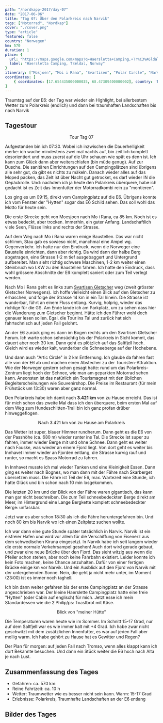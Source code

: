 ```yaml
---
path: "/nordkapp-2017/day-07"
date: "2017-06-06"
title: "Tag 07: Über den Polarkreis nach Narvik"
tags: ["Motorrad", "Nordkap"]
cover: "./cover.png"
type: "article"
featured: false
country: "Norwegen"
km: 570
duration: 1
place: {
  url: "https://maps.google.com/maps?q=Haersletta+Camping,+Tr%C3%A6ldal,+Norway@68.47309400000002,17.654435000000035&z=10",
  label: "Haersletta Camping, Trældal, Norway"
}
itinerary: ["Mosjoen", "Moi i Rana", "Svartisen", "Polar Circle", "Narvik"]
coordinates: [
    { coordinates: [17.654435000000035, 68.47309400000002], country: 'Norwegen' },
]
---
```


Traumtag auf der E6: der Tag war wieder ein Highlight, bei allerbestem Wetter zum Polarkreis (endlich) und dann bei traumhaften Landschaften bis nach Narvik

## Tagestour

<rehype-image src="Tour-Day-07.png"><center>Tour Tag 07</center></rehype-image>

Aufgestanden bin ich 07:30. Wobei ich inzwischen die Dauerhelligkeit merke: ich wache mindestens zwei mal nachts auf, bin zeitlich komplett desorientiert und muss zuerst auf die Uhr schauen wie spät es denn ist. Ich kann zum Glück dann aber weiterschlafen (bin müde genug). Auf zur Dusche. Die sanitären Einrichtungen auf den Campingplätzen sind übrigens alle sehr gut, da gibt es nichts zu mäkeln. Danach wieder alles auf das Moped packen, das Zelt ist über Nacht gut getrocket, es darf wieder IN die Gepäckrolle. Und: nachdem ich ja heute den Polarkreis überquere, habe ich gedacht ist es Zeit das Innenfutter der Motorradkombi rein zu "montieren".

Los ging es um 09:15, direkt vom Campingplatz auf die E6. Übrigens konnte ich vom Fenster der "Hytten" sogar das E6 Schild sehen. Das soll wohl das Motto für heute sein.

Die erste Strecke geht von Moesjoen nach Mo i Rana, ca 85 km. Noch ist es etwas bedeckt, aber trocken. Immerhin, ein guter Anfang. Landschaftlich viele Seen, Flüsse links und rechts der Strasse.

<photo-composition>
<rehype-image src="IMG_2230.JPG"><center></center></rehype-image>
<rehype-image src="IMG_2234.JPG"><center></center></rehype-image>
<rehype-image src="IMG_2236.JPG"><center></center></rehype-image>
</photo-composition>

Auf dem Weg nach Mo i Rana waren einige Baustellen. Das war nicht schlimm, Stau gab es sowieso nicht, manchmal eine Ampel wg. Gegenverkehr. Ich hatte nur den Eindruck, wenn die Norweger eine Baustelle einrichten, dann aber richtig. Da wird dann der halbe Berg abgetragen, eine Strasse 1-2 m tief ausgebaggert und Untergrund aufbereitet. Man sieht richtig schwere Maschinen, 1-2 km weiter einen Steinbruch wo LKW zu den Baustellen fahren. Ich hatte den Eindruck, dass wohl grössere Abschnitte der E6 komplett saniert oder zum Teil verlegt werden.

Nach Mo i Rana geht es links zum [Svartisen Gletscher](https://de.wikipedia.org/wiki/Svartisen) weg (zweit grösster Gletscher Norwegens). Ich hoffe vielleicht einen Blick auf den Gletscher zu erhaschen, und folge der Strasse 14 km in ein Tal hinein. Die Strasse ist wunderbar, führt an einem Fluss entlang. Kurvig, holprig, wieder das richtige für die GS. Am Ende lande ich am Parkplatz, um zu sehen dass hier die Wanderung zum Gletscher beginnt. Hätte ich den Führer wohl doch genauer lesen sollen. Egal, die Tour ins Tal und zurück hat sich fahrtechnisch auf jeden Fall gelohnt.

<rehype-image src="IMG_2239.JPG"><center></center></rehype-image>

An der E6 zurück ging es dann im Bogen rechts um den Svartisen Gletscher herum. Ich warte schon sehnsüchtig bis der Polarkreis in Sicht kommt, das dauert aber noch 30 km. Dann geht es plötzlich auf das Saltfjell hoch. Gleich wird es wieder kalt, wunderbar die Schneeberge auf der Hochebene. 

<photo-composition>
<rehype-image src="IMG_2247.JPG"><center></center></rehype-image>
<rehype-image src="IMG_2248.JPG"><center></center></rehype-image>
</photo-composition>

Und dann auch "Artic Circle" in 2 km Entfernung. Ich glaube da fahren fast alle von der E6 ab und machen einen Abstecher zu der Touristen-Attraktion. Wie der Norweger gestern schon gesagt hatte: rund um das Polarkreis-Zentrum liegt hoch der Schnee, wie man am geparkten Motorrad sehen kann. Ansonsten ist das natürlich ein Tourismagnet mit den üblichen Begleiterscheinungen wie Souvenirshop. Die Preise im Restaurant (für mein Frühstück um 13:30) waren aber ganz normal.

<photo-composition>
<rehype-image src="IMG_2271.JPG"><center></center></rehype-image>
<rehype-image src="IMG_2282.JPG"><center></center></rehype-image>
<rehype-image src="IMG_2258.JPG"><center></center></rehype-image>
</photo-composition>

Den Polarkreis habe ich damit nach **3.421 km** von zu Hause erreicht. Das ist für mich schon das zweite Mal dass ich den überquere, beim ersten Mal auf dem Weg zum Hundeschlitten-Trail bin ich ganz profan drüber hinweggeflogen.

<rehype-image src="IMG_2310.JPG"><center>Nach 3.421 km von zu Hause am Polarkreis</center></rehype-image>

Das Wetter ist super, blauer Himmer rundherum. Dann geht es die E6 von der Passhöhe (ca. 680 m) wieder runter ins Tal. Die Strecke ist super zu fahren, immer wieder Berge mit und ohne Schnee. Dann geht es weiter nach Fauske, was wieder an einem Fjord liegt. Von dort geht es weiter bis Innhavet immer wieder an Fjorden entlang, die Strasse kurvig rauf und runter, so macht es Spass Motorrad zu fahren.

<photo-composition>
<rehype-image src="IMG_2317.JPG"><center></center></rehype-image>
<rehype-image src="IMG_2342.JPG"><center></center></rehype-image>
</photo-composition>

In Innhavet musste ich mal wieder Tanken und eine Kleinigkeit Essen. Dann ging es weiter nach Bognes, wo man dann mit der Fähre nach Skarberget übersetzen muss. Die Fähre ist Teil der E6, max. Wartezeit eine Stunde, ich hatte Glück und bin schon nach 10 min losgekommen.

Die letzten 20 km und der Blick von der Fähre waren gigantisch, das kann man gar nicht beschreiben. Die zum Teil schneebedeckten Berge direkt am Meer, im Hintergrund eine Lange Bergkette komplett schneebedeckter Berge: unfassbar.

<photo-composition>
<rehype-image src="IMG_2352.JPG"><center></center></rehype-image>
<rehype-image src="IMG_2346.JPG"><center></center></rehype-image>
<rehype-image src="IMG_2354.JPG"><center></center></rehype-image>
</photo-composition>

Jetzt war es aber schon 18:30 als ich die Fähre heruntergefahren bin. Und noch 80 km bis Narvik wo ich einen Zeltplatz suchen wollte.

Ich war dann eine gute Stunde später tatsächlich in Narvik. Narvik ist ein eisfreier Hafen und wird vor allem für die Verschiffung von Eisenerz aus dem schwedischen Kiruna eingesetzt. In Narvik habe ich seit langem wieder die erste normale Verkehrsampel gesehen! Auch dort wird gerade gebaut, und zwar eine neue Brücke über den Fjord. Das sieht witzig aus wenn die Pfeiler schon stehen, aber noch keine Fahrbahn existiert. Leider konnte ich kein Foto machen, keine Chance anzuhalten. Dafür von einer fertigen Brücke einige km vor Narvik. Und ein Ausblick auf den Fjord von Narvik mit der untergehenden Sonne. Nein, die geht ja nicht mehr unter, im Moment (23:00) ist es immer noch taghell.

<photo-composition>
<rehype-image src="IMG_2369.JPG"><center></center></rehype-image>
<rehype-image src="IMG_2378.JPG"><center></center></rehype-image>
</photo-composition>

Ich bin dann weiter gefahren bis der erste Campingplatz an der Strasse angeschrieben war. Der kleine Haerslette Campingplatz hatte eine freie "Hytten" (oder Cabin auf englisch) für mich. Jetzt esse ich mein Standardessen wie die 2 Philip/ps: Toastbrot mit Käse.

<rehype-image src="IMG_2383.JPG"><center>Blick von "meiner Hütte"</center></rehype-image>


Die Temperaturen waren heute wie im Sommer. Im Schnitt 15-17 Grad, nur auf dem Saltfjell war es wie immer kalt mit +4 Grad. Ich habe zwar nicht geschwitzt mit dem zusätzlichen Innenfutter, es war auf jeden Fall aber mollig warm. Ich habe gehört zu Hause hat es Gewitter und Regen?

Der Plan für morgen: auf jeden Fall nach Tromso, wenn alles klappt kann ich dort Bekannte besuchen. Und dann ein Stück weiter die E6 hoch nach Alta je nach Lust.

## Zusammenfassung des Tages

* Gefahren: ca. 570 km
* Reine Fahrtzeit: ca. 10 h
* Wetter: Traumwetter wie es besser nicht sein kann. Warm: 15-17 Grad
* Erlebnisse: Polarkreis, Traumhafte Landschaften an der E6 entlang

## Bilder des Tages

<photo-composition>
<rehype-image src="IMG_2252.JPG"><center></center></rehype-image>
<rehype-image src="IMG_2284.JPG"><center></center></rehype-image>
<rehype-image src="IMG_2300.JPG"><center></center></rehype-image>
<rehype-image src="IMG_2317.JPG"><center></center></rehype-image>
<rehype-image src="IMG_2343.JPG"><center></center></rehype-image>
<rehype-image src="IMG_2346.JPG"><center></center></rehype-image>
<rehype-image src="IMG_2351.JPG"><center></center></rehype-image>
<rehype-image src="IMG_2370.JPG"><center></center></rehype-image>
</photo-composition>
